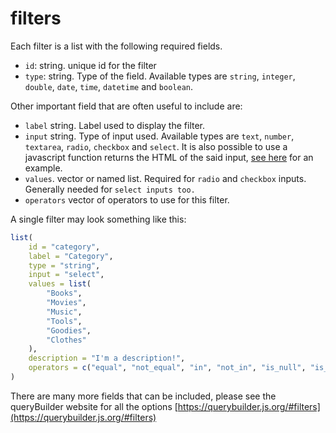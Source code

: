 # filters

Each filter is a list with the following required fields.

- `id`: string. unique id for the filter
- `type`: string. Type of the field. Available types are `string`, `integer`, `double`, `date`, `time`, `datetime` and `boolean`.

Other important field that are often useful to include are:

- `label` string. Label used to display the filter.
- `input` string.
  Type of input used. Available types are `text`, `number`, `textarea`, `radio`, `checkbox` and `select`.
  It is also possible to use a javascript function returns the HTML of the said input,
  [see here](/advanced) for an example.
- `values`. vector or named list. Required for `radio` and `checkbox` inputs. Generally needed for `select inputs too.`
- `operators` vector of operators to use for this filter.

A single filter may look something like this:

```r
list(
    id = "category",
    label = "Category",
    type = "string",
    input = "select",
    values = list(
        "Books",
        "Movies",
        "Music",
        "Tools",
        "Goodies",
        "Clothes"
    ),
    description = "I'm a description!",
    operators = c("equal", "not_equal", "in", "not_in", "is_null", "is_not_null")
)
```

There are many more fields that can be included, please see the queryBuilder website for all the options [https://querybuilder.js.org/#filters](https://querybuilder.js.org/#filters)

